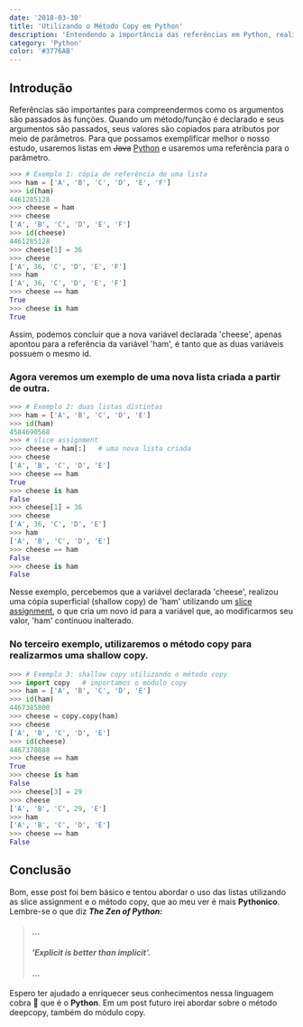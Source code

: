 ```yaml
---
date: '2018-03-30'
title: 'Utilizando o Método Copy em Python'
description: 'Entendendo a importância das referências em Python, realizando uma shallow copy utilizando o método copy.'
category: 'Python'
color: '#3776AB'
---
```


## Introdução

Referências são importantes para compreendermos como os argumentos são passados às funções.
Quando um método/função é declarado e seus argumentos são
passados, seus valores são copiados para atributos por meio
de parâmetros.
Para que possamos exemplificar melhor o nosso estudo, usaremos listas em ~~Java~~ [Python](https://www.python.org/)
e usaremos uma referência para o parâmetro.

```python
>>> # Exemplo 1: cópia de referência de uma lista
>>> ham = ['A', 'B', 'C', 'D', 'E', 'F']
>>> id(ham)
4461285128
>>> cheese = ham
>>> cheese
['A', 'B', 'C', 'D', 'E', 'F']
>>> id(cheese)
4461285128
>>> cheese[1] = 36
>>> cheese
['A', 36, 'C', 'D', 'E', 'F']
>>> ham
['A', 36, 'C', 'D', 'E', 'F']
>>> cheese == ham
True
>>> cheese is ham
True
```

Assim, podemos concluir que a nova variável declarada 'cheese', apenas apontou para a referência da variável 'ham', é tanto que as duas variáveis possuem o mesmo id.

### Agora veremos um exemplo de uma nova lista criada a partir de outra.

```python
>>> # Exemplo 2: duas listas distintas
>>> ham = ['A', 'B', 'C', 'D', 'E']
>>> id(ham)
4584690568
>>> # slice assignment
>>> cheese = ham[:]   # uma nova lista criada
>>> cheese
['A', 'B', 'C', 'D', 'E']
>>> cheese == ham
True
>>> cheese is ham
False
>>> cheese[1] = 36
>>> cheese
['A', 36, 'C', 'D', 'E']
>>> ham
['A', 'B', 'C', 'D', 'E']
>>> cheese == ham
False
>>> cheese is ham
False
```

Nesse exemplo, percebemos que a variável declarada 'cheese', realizou uma cópia superficial (shallow copy) de 'ham' utilizando um [slice assignment](https://docs.python.org/3/library/stdtypes.html#sequence-types-list-tuple-range), o que cria um novo id para a variável que, ao modificarmos seu valor, 'ham' continuou inalterado.

### No terceiro exemplo, utilizaremos o método copy para realizarmos uma shallow copy.

```python
>>> # Exemplo 3: shallow copy utilizando o método copy
>>> import copy   # importamos o módulo copy
>>> ham = ['A', 'B', 'C', 'D', 'E']
>>> id(ham)
4467385800
>>> cheese = copy.copy(ham)
>>> cheese
['A', 'B', 'C', 'D', 'E']
>>> id(cheese)
4467370888
>>> cheese == ham
True
>>> cheese is ham
False
>>> cheese[3] = 29
>>> cheese
['A', 'B', 'C', 29, 'E']
>>> ham
['A', 'B', 'C', 'D', 'E']
>>> cheese == ham
False
```

## Conclusão

Bom, esse post foi bem básico e tentou abordar o uso das listas utilizando as slice assignment e o método copy, que ao meu ver é mais **Pythonico**. Lembre-se o que diz **_The Zen of Python:_**

> #### ...
>
> #### _'Explicit is better than implicit'._
>
> #### ...

Espero ter ajudado a enriquecer seus conhecimentos nessa linguagem cobra 🐍 que é o **Python**.
Em um post futuro irei abordar sobre o método deepcopy, também do módulo copy.
